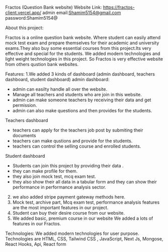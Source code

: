 Fractos (Question Bank website)
Website Link: https://fractos-client.vercel.app/
admin email:Shamim5154@gmail.com
password:Shamim5154@


About this project:

Fractos is a online question bank website. Where student can easily attend mock test exam and prepare themselves for their academic and university exams.They also buy some essential courses from this project.Its very effective and special for the students. We added modern technologies and light weight technologies in this project. So Fractos is very effective website from others qustion bank websites.

Features:
1.We added 3 kinds of dashboard (admin dashboard, teachers dashboard, student dashboard)
admin dashboard:
* admin can easilty handle all over the website.
* Manage all teachers and students who are join in this website.
* admin can make someone teachers by receiving their data and get permission.
* admin can also make questions and then provides for the students.
  
 Teachers dashboard
* teachers can apply for the teachers job post by submiting their documents
* teachers can make qustions and provide for the students.
* teachers can control the selling course and enrolled students.

Student dashboard
* Students can join this project by providing their data .
* they can make profile for them.
* they also join mock test, mcq exam test.
* they also show their all data in a tabular form and they can show their performance in performance analysis sector.


2. we also added stripe payment gateway methods here.
3. Mock test, archive part, Mcq exam test, performance analysis features are the most important features in our project.
4. Student can buy their desire course from our website.
5. We added basic, premium course in our website
We added a lots of features in our Fractos.

Technologies:
We added modern technologies for user purpose. Technologies are HTML, CSS, Tailwind CSS , JavaScript, Next Js, Mongose, React Hooks, Api, React form




